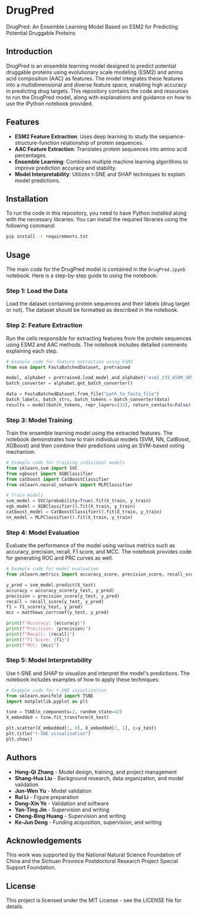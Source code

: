 
# DrugPred

DrugPred: An Ensemble Learning Model Based on ESM2 for Predicting Potential Druggable Proteins

## Introduction

DrugPred is an ensemble learning model designed to predict potential druggable proteins using evolutionary scale modeling (ESM2) and amino acid composition (AAC) as features. The model integrates these features into a multidimensional and diverse feature space, enabling high accuracy in predicting drug targets. This repository contains the code and resources to run the DrugPred model, along with explanations and guidance on how to use the IPython notebook provided.

## Features

- **ESM2 Feature Extraction**: Uses deep learning to study the sequence-structure-function relationship of protein sequences.
- **AAC Feature Extraction**: Translates protein sequences into amino acid percentages.
- **Ensemble Learning**: Combines multiple machine learning algorithms to improve prediction accuracy and stability.
- **Model Interpretability**: Utilizes t-SNE and SHAP techniques to explain model predictions.

## Installation

To run the code in this repository, you need to have Python installed along with the necessary libraries. You can install the required libraries using the following command:

```bash
pip install -r requirements.txt
```

## Usage

The main code for the DrugPred model is contained in the `DrugPred.ipynb` notebook. Here is a step-by-step guide to using the notebook:

### Step 1: Load the Data

Load the dataset containing protein sequences and their labels (drug target or not). The dataset should be formatted as described in the notebook.

### Step 2: Feature Extraction

Run the cells responsible for extracting features from the protein sequences using ESM2 and AAC methods. The notebook includes detailed comments explaining each step.

```python
# Example code for feature extraction using ESM2
from esm import FastaBatchedDataset, pretrained

model, alphabet = pretrained.load_model_and_alphabet('esm2_t33_650M_UR50D')
batch_converter = alphabet.get_batch_converter()

data = FastaBatchedDataset.from_file("path_to_fasta_file")
batch_labels, batch_strs, batch_tokens = batch_converter(data)
results = model(batch_tokens, repr_layers=[33], return_contacts=False)
```

### Step 3: Model Training

Train the ensemble learning model using the extracted features. The notebook demonstrates how to train individual models (SVM, NN, CatBoost, XGBoost) and then combine their predictions using an SVM-based voting mechanism.

```python
# Example code for training individual models
from sklearn.svm import SVC
from xgboost import XGBClassifier
from catboost import CatBoostClassifier
from sklearn.neural_network import MLPClassifier

# Train models
svm_model = SVC(probability=True).fit(X_train, y_train)
xgb_model = XGBClassifier().fit(X_train, y_train)
catboost_model = CatBoostClassifier().fit(X_train, y_train)
nn_model = MLPClassifier().fit(X_train, y_train)
```

### Step 4: Model Evaluation

Evaluate the performance of the model using various metrics such as accuracy, precision, recall, F1 score, and MCC. The notebook provides code for generating ROC and PRC curves as well.

```python
# Example code for model evaluation
from sklearn.metrics import accuracy_score, precision_score, recall_score, f1_score, matthews_corrcoef

y_pred = svm_model.predict(X_test)
accuracy = accuracy_score(y_test, y_pred)
precision = precision_score(y_test, y_pred)
recall = recall_score(y_test, y_pred)
f1 = f1_score(y_test, y_pred)
mcc = matthews_corrcoef(y_test, y_pred)

print(f"Accuracy: {accuracy}")
print(f"Precision: {precision}")
print(f"Recall: {recall}")
print(f"F1 Score: {f1}")
print(f"MCC: {mcc}")
```

### Step 5: Model Interpretability

Use t-SNE and SHAP to visualize and interpret the model's predictions. The notebook includes examples of how to apply these techniques.

```python
# Example code for t-SNE visualization
from sklearn.manifold import TSNE
import matplotlib.pyplot as plt

tsne = TSNE(n_components=2, random_state=42)
X_embedded = tsne.fit_transform(X_test)

plt.scatter(X_embedded[:, 0], X_embedded[:, 1], c=y_test)
plt.title("t-SNE visualization")
plt.show()
```

## Authors

- **Hong-Qi Zhang** - Model design, training, and project management
- **Shang-Hua Liu** - Background research, data organization, and model validation
- **Jun-Wen Yu** - Model validation
- **Rui Li** - Figure preparation
- **Dong-Xin Ye** - Validation and software
- **Yan-Ting Jin** - Supervision and writing
- **Cheng-Bing Huang** - Supervision and writing
- **Ke-Jun Deng** - Funding acquisition, supervision, and writing

## Acknowledgements

This work was supported by the National Natural Science Foundation of China and the Sichuan Province Postdoctoral Research Project Special Support Foundation.

## License

This project is licensed under the MIT License - see the LICENSE file for details.
